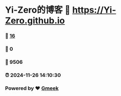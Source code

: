 # Yi-Zero的博客 :link: https://Yi-Zero.github.io 
### :page_facing_up: [16](https://Yi-Zero.github.io/tag.html) 
### :speech_balloon: 0 
### :hibiscus: 9506 
### :alarm_clock: 2024-11-26 14:10:30 
### Powered by :heart: [Gmeek](https://github.com/Meekdai/Gmeek)
